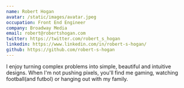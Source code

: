 ```yaml
---
name: Robert Hogan
avatar: /static/images/avatar.jpeg
occupation: Front End Engineer
company: Broadway Media
email: robert@robertshogan.com
twitter: https://twitter.com/robert_s_hogan
linkedin: https://www.linkedin.com/in/robert-s-hogan/
github: https://github.com/robert-s-hogan
---
```


I enjoy turning complex problems into simple, beautiful and intuitive designs. When I'm not pushing pixels, you'll find me gaming, watching football(and futbol) or hanging out with my family.
